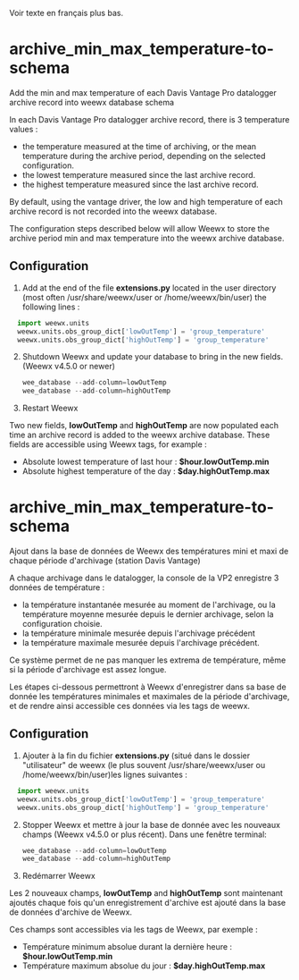 Voir texte en français plus bas.
# archive_min_max_temperature-to-schema
Add the min and max temperature of each Davis Vantage Pro datalogger archive record into weewx database schema

In each Davis Vantage Pro datalogger archive record, there is 3 temperature values :
- the temperature measured at the time of archiving, or the mean temperature during the archive period, depending on the selected configuration.
- the lowest temperature measured since the last archive record.
- the highest temperature measured since the last archive record.

By default, using the vantage driver, the low and high temperature of each archive record is not recorded into the weewx database.

The configuration steps described below will allow Weewx to store the archive period min and max temperature into the weewx archive database.

## Configuration
 1. Add at the end of the file **extensions.py** located in the user directory (most often /usr/share/weewx/user or /home/weewx/bin/user) the following lines :
 ```python
   import weewx.units
   weewx.units.obs_group_dict['lowOutTemp'] = 'group_temperature'
   weewx.units.obs_group_dict['highOutTemp'] = 'group_temperature'
 ```
 
 2. Shutdown Weewx and update your database to bring in the new fields. (Weewx v4.5.0 or newer)
       ```python
       wee_database --add-column=lowOutTemp
       wee_database --add-column=highOutTemp
       ```
  
  3. Restart Weewx
  
  Two new fields, **lowOutTemp** and **highOutTemp** are now populated each time an archive record is added to the weewx archive database.
  These fields are accessible using Weewx tags, for example :
  - Absolute lowest temperature of last hour :  **$hour.lowOutTemp.min**
  - Absolute highest temperature of the day : **$day.highOutTemp.max**
  
  # archive_min_max_temperature-to-schema
Ajout dans la base de données de Weewx des températures mini et maxi de chaque période d'archivage (station Davis Vantage)

A chaque archivage dans le datalogger, la console de la VP2 enregistre 3 données de température :
- la température instantanée mesurée au moment de l'archivage, ou la température moyenne mesurée depuis le dernier archivage, selon la configuration choisie.
- la température minimale mesurée depuis l'archivage précédent
- la température maximale mesurée depuis l'archivage précédent.

Ce système permet de ne pas manquer les extrema de température, même si la période d'archivage est assez longue.

Les étapes ci-dessous permettront à Weewx d'enregistrer dans sa base de donnée les températures minimales et maximales de la période d'archivage, et de rendre ainsi accessible ces données via les tags de weewx.


## Configuration
 1. Ajouter à la fin du fichier **extensions.py** (situé dans le dossier "utilisateur" de weewx (le plus souvent /usr/share/weewx/user ou /home/weewx/bin/user)les lignes suivantes :
 ```python
   import weewx.units
   weewx.units.obs_group_dict['lowOutTemp'] = 'group_temperature'
   weewx.units.obs_group_dict['highOutTemp'] = 'group_temperature'
 ```
 
 2. Stopper Weewx et mettre à jour la base de donnée avec les nouveaux champs (Weewx v4.5.0 or plus récent). 
 Dans une fenêtre terminal:
       ```python
       wee_database --add-column=lowOutTemp
       wee_database --add-column=highOutTemp
       ```
  
  4. Redémarrer Weewx
  
  Les 2 nouveaux champs, **lowOutTemp** and **highOutTemp** sont maintenant ajoutés chaque fois qu'un enregistrement d'archive est ajouté dans la base de données d'archive de Weewx.
  
  Ces champs sont accessibles via les tags de Weewx, par exemple :
  - Température minimum absolue durant la dernière heure :  **$hour.lowOutTemp.min**
  - Température maximum absolue du jour : **$day.highOutTemp.max**

